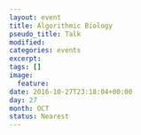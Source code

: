 ```yaml
---
layout: event
title: Algorithmic Biology
pseudo_title: Talk
modified:
categories: events
excerpt:
tags: []
image:
  feature:
date: 2016-10-27T23:18:04+00:00
day: 27
month: OCT
status: Nearest
---
```



